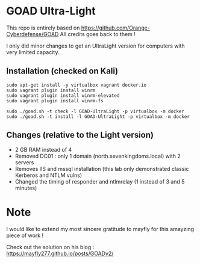 # GOAD Ultra-Light

This repo is entirely based on https://github.com/Orange-Cyberdefense/GOAD
All credits goes back to them !

I only did minor changes to get an UltraLight version for computers with very limited capacity.

## Installation (checked on Kali)

```
sudo apt-get install -y virtualbox vagrant docker.io
sudo vagrant plugin install winrm
sudo vagrant plugin install winrm-elevated
sudo vagrant plugin install winrm-fs

sudo ./goad.sh -t check -l GOAD-UltraLight -p virtualbox -m docker
sudo ./goad.sh -t install -l GOAD-UltraLight -p virtualbox -m docker
```

## Changes (relative to the Light version)

  * 2 GB RAM instead of 4
  * Removed DC01 : only 1 domain (north.sevenkingdoms.local) with 2 servers
  * Removes IIS and mssql installation (this lab only demonstrated classic Kerberos and NTLM vulns)
  * Changed the timing of responder and ntlmrelay (1 instead of 3 and 5 minutes)


# Note

I would like to extend my most sincere gratitude to mayfly for this amayzing piece of work !

Check out the solution on his blog : https://mayfly277.github.io/posts/GOADv2/
